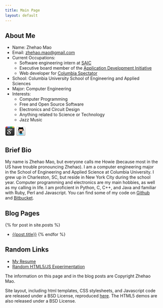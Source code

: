 ```yaml
---
title: Main Page
layout: default
---
```


## About Me

* Name: Zhehao Mao
* Email: zhehao.mao@gmail.com
* Current Occupations:
	* Software engineering intern at [SAIC](http://saic.com)
	* Executive board member of the [Application Development Initiative](http://adicu.com) 
	* Web developer for [Columbia Spectator](http://columbiaspectator.com)
* School: Columbia University School of Engineering and Applied Sciences
* Major: Computer Engineering
* Interests:
	* Computer Programming
	* Free and Open Source Software
	* Electronics and Circuit Design
	* Anything related to Science or Technology
	* Jazz Music

[![Google Plus](images/google_plus_32.png)](https://plus.google.com/104423634081365897250/about)
[![Github](images/github_32.png)](https://github.com/zhemao)


## Brief Bio

My name is Zhehao Mao, but everyone calls me Howie (because most in the US have
trouble pronouncing Zhehao). I am a computer engineering major in the School of 
Engineering and Applied Science at Columbia University. I grew up in 
Charleston, SC, but reside in New York City during the school year. Computer 
programming and electronics are my main hobbies, as well as my calling in life. 
I am proficient in Python, C, C++, and Java and familiar with Ruby, Perl and 
Javascript. You can find some of my code on [Github](https://github.com/zhemao) 
and [Bitbucket](https://bitbucket.org/zhemao).

## Blog Pages
{% for post in site.posts %}
* [{{post.title}}]({{post.url}})
{% endfor %}

## Random Links

* [My Resume](resume.pdf)
* [Random HTML5/JS Experimentation](html5/)

The information on this page and in the blog posts are Copyright Zhehao Mao.

Site layout, including html templates, CSS stylesheets, and Javascript code
are released under a BSD License, reproduced [here](/bsd-license.txt). The HTML5
demos are also released under a BSD License. 